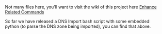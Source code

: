 Not many files here, you'll want to visit the wiki of this project here
[Enhance Related Commands](https://github.com/xyzulu/enhance-related-commands/wiki)


So far we have released a DNS Import bash script with some embedded python (to parse the DNS zone being imported), you can find that above.
